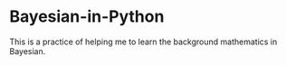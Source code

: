 # Bayesian-in-Python
This is a practice of helping me to learn the background mathematics in Bayesian.
